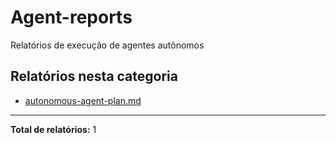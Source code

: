 # Agent-reports

Relatórios de execução de agentes autônomos

## Relatórios nesta categoria

- [autonomous-agent-plan.md](./autonomous-agent-plan.md)

---

**Total de relatórios:** 1
